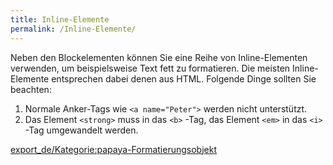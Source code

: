 ```yaml
---
title: Inline-Elemente
permalink: /Inline-Elemente/
---
```


Neben den Blockelementen können Sie eine Reihe von Inline-Elementen verwenden, um beispielsweise Text fett zu formatieren. Die meisten Inline-Elemente entsprechen dabei denen aus HTML. Folgende Dinge sollten Sie beachten:

1.  Normale Anker-Tags wie `<a name="Peter">` werden nicht unterstützt.
2.  Das Element `<strong>` muss in das `<b>` -Tag, das Element `<em>` in das `<i>` -Tag umgewandelt werden.

[export_de/Kategorie:papaya-Formatierungsobjekt](export_de/Kategorie:papaya-Formatierungsobjekt )